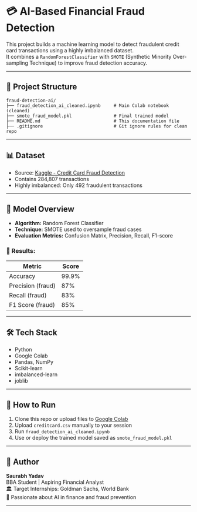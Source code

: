
# 💳 AI-Based Financial Fraud Detection

This project builds a machine learning model to detect fraudulent credit card transactions using a highly imbalanced dataset.  
It combines a `RandomForestClassifier` with `SMOTE` (Synthetic Minority Over-sampling Technique) to improve fraud detection accuracy.

---

## 📂 Project Structure

```
fraud-detection-ai/
├── fraud_detection_ai_cleaned.ipynb     # Main Colab notebook (cleaned)
├── smote_fraud_model.pkl                # Final trained model
├── README.md                            # This documentation file
├── .gitignore                           # Git ignore rules for clean repo
```

---

## 📊 Dataset

- Source: [Kaggle - Credit Card Fraud Detection](https://www.kaggle.com/datasets/mlg-ulb/creditcardfraud)
- Contains 284,807 transactions
- Highly imbalanced: Only 492 fraudulent transactions

---

## 🧠 Model Overview

- **Algorithm:** Random Forest Classifier
- **Technique:** SMOTE used to oversample fraud cases
- **Evaluation Metrics:** Confusion Matrix, Precision, Recall, F1-score

### 🚀 Results:

| Metric    | Score  |
|-----------|--------|
| Accuracy  | 99.9%  |
| Precision (fraud) | 87% |
| Recall (fraud)    | 83% |
| F1 Score (fraud)  | 85% |

---

## 🛠️ Tech Stack

- Python
- Google Colab
- Pandas, NumPy
- Scikit-learn
- imbalanced-learn
- joblib

---

## 🧪 How to Run

1. Clone this repo or upload files to [Google Colab](https://colab.research.google.com)
2. Upload `creditcard.csv` manually to your session
3. Run `fraud_detection_ai_cleaned.ipynb`
4. Use or deploy the trained model saved as `smote_fraud_model.pkl`

---

## 👤 Author

**Saurabh Yadav**  
BBA Student | Aspiring Financial Analyst  
🏛️ Target Internships: Goldman Sachs, World Bank  
🌱 Passionate about AI in finance and fraud prevention

---

